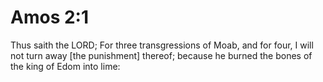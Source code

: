 # Amos 2:1

Thus saith the LORD; For three transgressions of Moab, and for four, I will not turn away [the punishment] thereof; because he burned the bones of the king of Edom into lime: